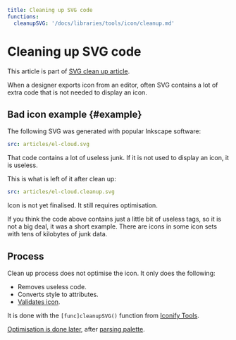 ```yaml
title: Cleaning up SVG code
functions:
  cleanupSVG: '/docs/libraries/tools/icon/cleanup.md'
```

# Cleaning up SVG code

This article is part of [SVG clean up article](./index.md).

When a designer exports icon from an editor, often SVG contains a lot of extra code that is not needed to display an icon.

## Bad icon example {#example}

The following SVG was generated with popular Inkscape software:

```yaml
src: articles/el-cloud.svg
```

That code contains a lot of useless junk. If it is not used to display an icon, it is useless.

This is what is left of it after clean up:

```yaml
src: articles/el-cloud.cleanup.svg
```

Icon is not yet finalised. It still requires optimisation.

If you think the code above contains just a little bit of useless tags, so it is not a big deal, it was a short example. There are icons in some icon sets with tens of kilobytes of junk data.

## Process

Clean up process does not optimise the icon. It only does the following:

- Removes useless code.
- Converts style to attributes.
- [Validates icon](./validate.md).

It is done with the `[func]cleanupSVG()` function from [Iconify Tools](/docs/libraries/tools/index.md).

[Optimisation is done later](./optimise.md), after [parsing palette](./palette.md).
